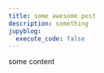 ```yaml
---
title: some awesome post
description: something
jupyblog:
  execute_code: false
---
```


some content
